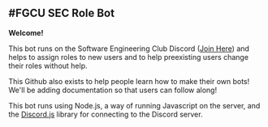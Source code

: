 #FGCU SEC Role Bot
----

**Welcome!**

This bot runs on the Software Engineering Club Discord ([Join Here](https://discord.gg/grwMCNt)) and helps to assign roles to new users and to help preexisting users change their roles without help.

This Github also exists to help people learn how to make their own bots! We'll be adding documentation so that users can follow along!

This bot runs using Node.js, a way of running Javascript on the server, and the [Discord.js](https://discord.js.org/) library for connecting to the Discord server.
